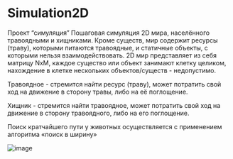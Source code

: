 # Simulation2D
Проект “симуляция”
Пошаговая симуляция 2D мира, населённого травоядными и хищниками. Кроме существ, мир содержит ресурсы (траву), которыми питаются травоядные, и статичные объекты, с которыми нельзя взаимодействовать. 2D мир представляет из себя матрицу NxM, каждое существо или объект занимают клетку целиком, нахождение в клетке нескольких объектов/существ - недопустимо.

Травоядное - стремится найти ресурс (траву), может потратить свой ход на движение в сторону травы, либо на её поглощение.

Хищник - стремится найти травоядное, может потратить свой ход на движение в сторону травоядного, либо на его поглощение.

Поиск кратчайшего пути у животных осуществляется с применением алгоритма «поиск в ширину»

![image](https://github.com/GenesizAnt/Simulation2D/assets/32221627/9014c0be-53a2-44da-9b6b-6e57d7b3d645)

